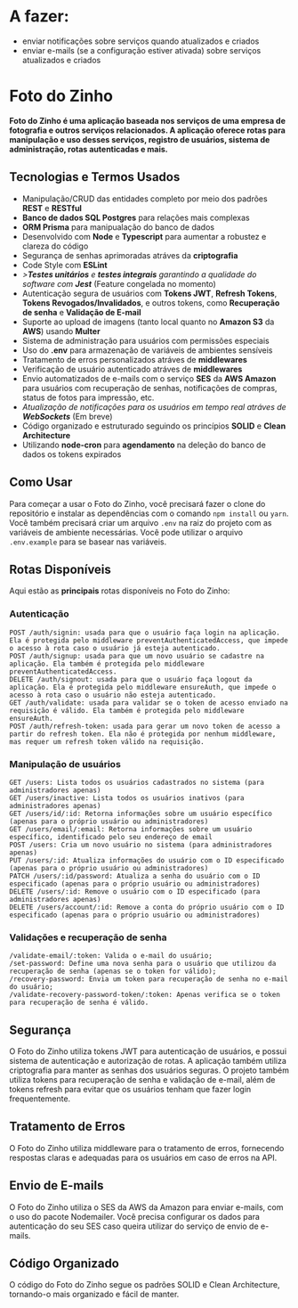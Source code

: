 # A fazer:
- enviar notificações sobre serviços quando atualizados e criados
- enviar e-mails (se a configuração estiver ativada) sobre serviços atualizados e criados

# Foto do Zinho
**Foto do Zinho é uma aplicação baseada nos serviços de uma empresa de fotografia e outros serviços relacionados. A aplicação oferece rotas para manipulação e uso desses serviços, registro de usuários, sistema de administração, rotas autenticadas e mais.**

## Tecnologias e Termos Usados
- Manipulação/CRUD das entidades completo por meio dos padrões **REST** e **RESTful**
- **Banco de dados SQL Postgres** para relações mais complexas
- **ORM Prisma** para manipualação do banco de dados
- Desenvolvido com **Node** e **Typescript** para aumentar a robustez e clareza do código
- Segurança de senhas aprimoradas atráves da **criptografia**
- Code Style com **ESLint**
- *>**Testes unitários** e **testes integrais** garantindo a qualidade do software com **Jest*** (Feature congelada no momento)
- Autenticação segura de usuários com **Tokens JWT**, **Refresh Tokens**, **Tokens Revogados/Invalidados**, e outros tokens, como **Recuperação de senha** e **Validação de E-mail**
- Suporte ao upload de imagens (tanto local quanto no **Amazon S3** da **AWS**) usando **Multer**
- Sistema de administração para usuários com permissões especiais
- Uso do **.env** para armazenação de variáveis de ambientes sensíveis
- Tratamento de erros personalizados atráves de **middlewares**
- Verificação de usuário autenticado atráves de **middlewares**
- Envio automatizados de e-mails com o serviço **SES** da **AWS Amazon** para usuários com recuperação de senhas, notificações de compras, status de fotos para impressão, etc.
- *Atualização de notificações para os usuários em tempo real atráves de **WebSockets*** (Em breve)
- Código organizado e estruturado seguindo os princípios **SOLID** e **Clean Architecture**
- Utilizando **node-cron** para **agendamento** na deleção do banco de dados os tokens expirados



## Como Usar
Para começar a usar o Foto do Zinho, você precisará fazer o clone do repositório e instalar as dependências com o comando `npm install` ou `yarn`. Você também precisará criar um arquivo `.env` na raiz do projeto com as variáveis de ambiente necessárias. Você pode utilizar o arquivo `.env.example` para se basear nas variáveis.


## Rotas Disponíveis
Aqui estão as **principais** rotas disponíveis no Foto do Zinho:

### Autenticação
```
POST /auth/signin: usada para que o usuário faça login na aplicação. Ela é protegida pelo middleware preventAuthenticatedAccess, que impede o acesso à rota caso o usuário já esteja autenticado.
POST /auth/signup: usada para que um novo usuário se cadastre na aplicação. Ela também é protegida pelo middleware preventAuthenticatedAccess.
DELETE /auth/signout: usada para que o usuário faça logout da aplicação. Ela é protegida pelo middleware ensureAuth, que impede o acesso à rota caso o usuário não esteja autenticado.
GET /auth/validate: usada para validar se o token de acesso enviado na requisição é válido. Ela também é protegida pelo middleware ensureAuth.
POST /auth/refresh-token: usada para gerar um novo token de acesso a partir do refresh token. Ela não é protegida por nenhum middleware, mas requer um refresh token válido na requisição.
```

### Manipulação de usuários
```
GET /users: Lista todos os usuários cadastrados no sistema (para administradores apenas)
GET /users/inactive: Lista todos os usuários inativos (para administradores apenas)
GET /users/id/:id: Retorna informações sobre um usuário específico (apenas para o próprio usuário ou administradores)
GET /users/email/:email: Retorna informações sobre um usuário específico, identificado pelo seu endereço de email
POST /users: Cria um novo usuário no sistema (para administradores apenas)
PUT /users/:id: Atualiza informações do usuário com o ID especificado (apenas para o próprio usuário ou administradores)
PATCH /users/:id/password: Atualiza a senha do usuário com o ID especificado (apenas para o próprio usuário ou administradores)
DELETE /users/:id: Remove o usuário com o ID especificado (para administradores apenas)
DELETE /users/account/:id: Remove a conta do próprio usuário com o ID especificado (apenas para o próprio usuário ou administradores)
```

### Validações e recuperação de senha
```
/validate-email/:token: Valida o e-mail do usuário;
/set-password: Define uma nova senha para o usuário que utilizou da recuperação de senha (apenas se o token for válido);
/recovery-password: Envia um token para recuperação de senha no e-mail do usuário;
/validate-recovery-password-token/:token: Apenas verifica se o token para recuperação de senha é válido.
```


## Segurança
O Foto do Zinho utiliza tokens JWT para autenticação de usuários, e possui sistema de autenticação e autorização de rotas. A aplicação também utiliza criptografia para manter as senhas dos usuários seguras. O projeto também utiliza tokens para recuperação de senha e validação de e-mail, além de tokens refresh para evitar que os usuários tenham que fazer login frequentemente.

## Tratamento de Erros
O Foto do Zinho utiliza middleware para o tratamento de erros, fornecendo respostas claras e adequadas para os usuários em caso de erros na API.

## Envio de E-mails
O Foto do Zinho utiliza o SES da AWS da Amazon para enviar e-mails, com o uso do pacote Nodemailer.
Você precisa configurar os dados para autenticação do seu SES caso queira utilizar do serviço de envio de e-mails.

## Código Organizado
O código do Foto do Zinho segue os padrões SOLID e Clean Architecture, tornando-o mais organizado e fácil de manter.
